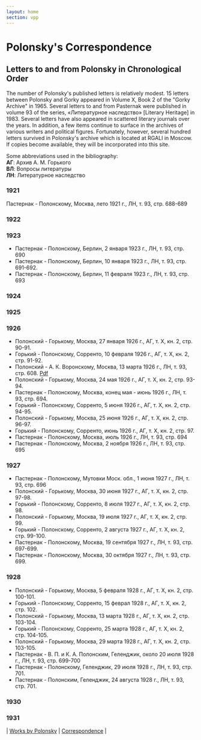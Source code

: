 ```yaml
---
layout: home
section: vpp
---
```

# Polonsky's Correspondence
## Letters to and from Polonsky in Chronological Order

The number of Polonsky's published letters is relatively modest. 15 letters between Polonsky and Gorky appeared in
Volume X, Book 2 of the &quot;Gorky Archive&quot; in 1965. Several letters to and from Pasternak were published in
volume 93 of the series, «Литературное наследство» [Literary Heritage] in 1983. Several letters have also appeared in
scattered literary journals over the years. In addition, a few items continue to surface in the archives of various
writers and political figures. Fortunately, however, several hundred letters survived in Polonsky's archive which is
located at RGALI in Moscow. If copies become available, they will be incorporated into this site.   

Some abbreviations used in the bibliography:   
**АГ**: Архив А. М. Горького   
**ВЛ**: Вопросы литературы   
**ЛН**: Литературное наследство

### 1921
Пастернак - Полонскому, Москва, лето 1921 г., ЛН, т. 93, стр. 688-689

### 1922

### 1923
- Пастернак - Полонскому, Берлин, 2 января 1923 г., ЛН, т. 93, стр. 690
- Пастернак - Полонскому, Берлин, 10 января 1923 г., ЛН, т. 93, стр. 691-692.
- Пастернак - Полонскому, Берлин, 11 февраля 1923 г., ЛН, т. 93, стр. 693

### 1924

### 1925

### 1926
- Полонский - Горькому, Москва, 27 января 1926 г., АГ, т. Х, кн. 2, стр. 90-91.
- Горький - Полонскому, Сорренто, 10 февраля 1926 г., АГ, т. Х, кн. 2, стр. 91-92.
- Полонский - А. К. Воронскому, Москва, 13 марта 1926 г., ЛН, т. 93, стр. 608. [Pdf](Texts/VPP_AKV260313.pdf)
- Полонский - Горькому, Москва, 24 мая 1926 г., АГ, т. Х, кн. 2, стр. 93-94.
- Пастернак - Полонскому, Москва, конец мая - июнь 1926 г., ЛН, т. 93, стр. 694.
- Горький - Полонскому, Сорренто, 5 июня 1926 г., АГ, т. Х, кн. 2, стр. 94-95.
- Полонский - Горькому, Москва, 25 июня 1926 г., АГ, т. Х, кн. 2, стр. 96-97.
- Горький - Полонскому, Сорренто, июнь 1926 г., АГ, т. Х, кн. 2, стр. 97.
- Пастернак - Полонскому, Москва, июль 1926 г., ЛН, т. 93, стр. 694
- Пастернак - Полонскому, Москва, 2 ноября 1926 г., ЛН, т. 93, стр. 695

### 1927
- Пастернак - Полонскому, Мутовки Моск. обл., 1 июня 1927 г., ЛН, т. 93, стр. 696
- Полонский - Горькому, Москва, 30 июня 1927 г., АГ, т. Х, кн. 2, стр. 97-98.
- Горький - Полонскому, Сорренто, 8 июля 1927 г., АГ, т. Х, кн. 2, стр. 98.
- Полонский - Горькому, Москва, 19 июля 1927 г., АГ, т. Х, кн. 2, стр. 99.
- Горький - Полонскому, Сорренто, 2 августа 1927 г., АГ, т. Х, кн. 2, стр. 99-100.
- Пастернак - Полонскому, Москва, 19 сентября 1927 г., ЛН, т. 93, стр. 697-699.
- Пастернак - Полонскому, Москва, 30 октября 1927 г., ЛН, т. 93, стр. 699.

### 1928
- Полонский - Горькому, Москва, 5 февраля 1928 г., АГ, т. Х, кн. 2, стр. 100-101.
- Горький - Полонскому, Сорренто, 15 феврал 1928 г., АГ, т. Х, кн. 2, стр. 102.
- Полонский - Горькому, Москва, 13 марта 1928 г., АГ, т. Х, кн. 2, стр. 103-104.
- Горький - Полонскому, Сорренто, 25 марта 1928 г., АГ, т. Х, кн. 2, стр. 104-105.
- Полонский - Горькому, Москва, 29 марта 1928 г., АГ, т. Х, кн. 2, стр. 103-105. 
- Пастернак - В. П. и К. А. Полонским, Геленджик, около 20 июля 1928 г., ЛН, т. 93, стр. 699-700
- Пастернак - Полонскому, Геленджик, 29 июля 1928 г., ЛН, т. 93, стр. 701.
- Пастернак - Полонским, Геленджик, 24 августа 1928 г., ЛН, т. 93, стр. 701.

### 1930
### 1931

| [Works by Polonsky](Biblio.html) | [Correspondence](Correspondence_VPP.md) |
